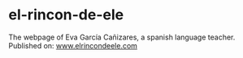 # el-rincon-de-ele
The webpage of Eva García Cañizares, a spanish language teacher.
Published on: www.elrincondeele.com
